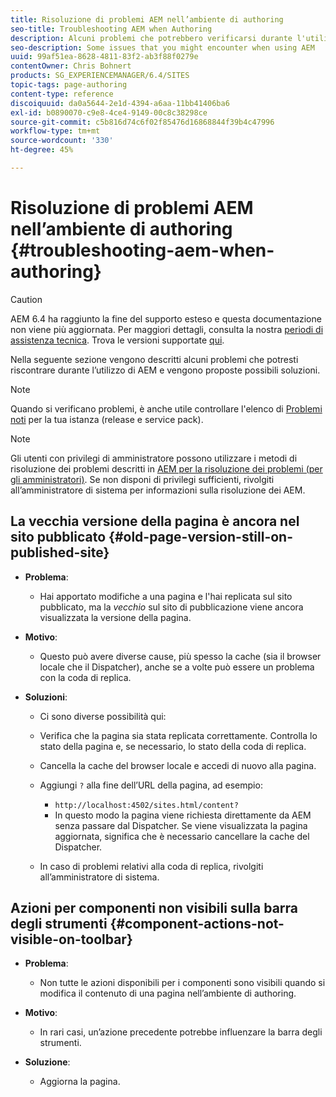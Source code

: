```yaml
---
title: Risoluzione di problemi AEM nell’ambiente di authoring
seo-title: Troubleshooting AEM when Authoring
description: Alcuni problemi che potrebbero verificarsi durante l'utilizzo di AEM
seo-description: Some issues that you might encounter when using AEM
uuid: 99af51ea-8628-4811-83f2-ab3f88f0279e
contentOwner: Chris Bohnert
products: SG_EXPERIENCEMANAGER/6.4/SITES
topic-tags: page-authoring
content-type: reference
discoiquuid: da0a5644-2e1d-4394-a6aa-11bb41406ba6
exl-id: b0890070-c9e8-4ce4-9149-00c8c38298ce
source-git-commit: c5b816d74c6f02f85476d16868844f39b4c47996
workflow-type: tm+mt
source-wordcount: '330'
ht-degree: 45%

---
```


# Risoluzione di problemi AEM nell’ambiente di authoring {#troubleshooting-aem-when-authoring}

>[!CAUTION]
>
>AEM 6.4 ha raggiunto la fine del supporto esteso e questa documentazione non viene più aggiornata. Per maggiori dettagli, consulta la nostra [periodi di assistenza tecnica](https://helpx.adobe.com/it/support/programs/eol-matrix.html). Trova le versioni supportate [qui](https://experienceleague.adobe.com/docs/).

Nella seguente sezione vengono descritti alcuni problemi che potresti riscontrare durante l’utilizzo di AEM e vengono proposte possibili soluzioni.

>[!NOTE]
>
>Quando si verificano problemi, è anche utile controllare l&#39;elenco di [Problemi noti](/help/release-notes/known-issues.md) per la tua istanza (release e service pack).

>[!NOTE]
>
>Gli utenti con privilegi di amministratore possono utilizzare i metodi di risoluzione dei problemi descritti in [AEM per la risoluzione dei problemi (per gli amministratori)](/help/sites-administering/troubleshoot.md). Se non disponi di privilegi sufficienti, rivolgiti all’amministratore di sistema per informazioni sulla risoluzione dei AEM.

## La vecchia versione della pagina è ancora nel sito pubblicato {#old-page-version-still-on-published-site}

* **Problema**:

   * Hai apportato modifiche a una pagina e l&#39;hai replicata sul sito pubblicato, ma la *vecchio* sul sito di pubblicazione viene ancora visualizzata la versione della pagina.

* **Motivo**:

   * Questo può avere diverse cause, più spesso la cache (sia il browser locale che il Dispatcher), anche se a volte può essere un problema con la coda di replica.

* **Soluzioni**:

   * Ci sono diverse possibilità qui:
   * Verifica che la pagina sia stata replicata correttamente. Controlla lo stato della pagina e, se necessario, lo stato della coda di replica.
   * Cancella la cache del browser locale e accedi di nuovo alla pagina.
   * Aggiungi `?` alla fine dell’URL della pagina, ad esempio:

      * `http://localhost:4502/sites.html/content?`
      * In questo modo la pagina viene richiesta direttamente da AEM senza passare dal Dispatcher. Se viene visualizzata la pagina aggiornata, significa che è necessario cancellare la cache del Dispatcher.
   * In caso di problemi relativi alla coda di replica, rivolgiti all’amministratore di sistema.


## Azioni per componenti non visibili sulla barra degli strumenti {#component-actions-not-visible-on-toolbar}

* **Problema**:

   * Non tutte le azioni disponibili per i componenti sono visibili quando si modifica il contenuto di una pagina nell’ambiente di authoring.

* **Motivo**:

   * In rari casi, un’azione precedente potrebbe influenzare la barra degli strumenti.

* **Soluzione**:

   * Aggiorna la pagina.
